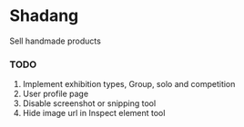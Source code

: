 # Shadang

Sell handmade products

### TODO

1. Implement exhibition types, Group, solo and competition
2. User profile page
3. Disable screenshot or snipping tool
4. Hide image url in Inspect element tool
